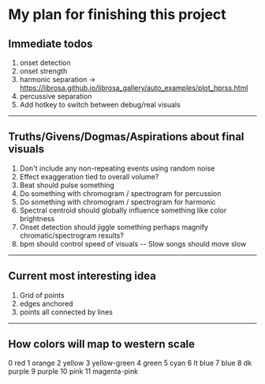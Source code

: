 # My plan for finishing this project

## Immediate todos

1) onset detection
2) onset strength
3) harmonic separation   -> https://librosa.github.io/librosa_gallery/auto_examples/plot_hprss.html
4) percussive separation
5) Add hotkey to switch between debug/real visuals

--------------------------------------------------------------------------------

## Truths/Givens/Dogmas/Aspirations about final visuals

1) Don't include any non-repeating events using random noise
2) Effect exaggeration tied to overall volume?
3) Beat should pulse something
4) Do something with chromogram / spectrogram for percussion
5) Do something with chromogram / spectrogram for harmonic
6) Spectral centroid should globally influence something like color brightness
7) Onset detection should jiggle something
   perhaps magnify chromatic/spectrogram results?
8) bpm should control speed of visuals -- Slow songs should move slow

--------------------------------------------------------------------------------

## Current most interesting idea

1) Grid of points
2) edges anchored
3) points all connected by lines

--------------------------------------------------------------------------------

## How colors will map to western scale

0 red
1 orange
2 yellow
3 yellow-green
4 green
5 cyan
6 lt blue
7 blue
8 dk purple
9 purple
10 pink
11 magenta-pink